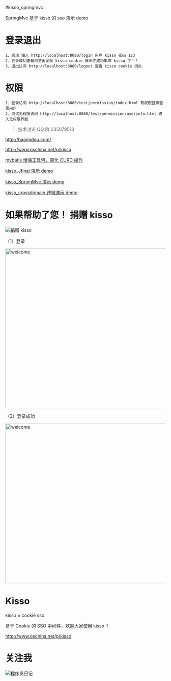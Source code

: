 #kisso_springmvc

SpringMvc 基于 kisso 的 sso 演示 demo

# 登录退出

```
1、启动 输入 http://localhost:8080/login 用户 kisso 密码 123
2、登录成功查看浏览器发现 kisso cookie 骚年你成功集成 kisso 了！！
3、退出访问 http://localhost:8080/logout 查看 kisso cookie 消失
```

# 权限
```
1、登录访问 http://localhost:8080/test/permission/index.html 有权限显示登录用户
2、测试无权限访问 http://localhost:8080/test/permission/userinfo.html 进入无权限界面
```

> 技术讨论 QQ 群 235079513 

http://baomidou.com/

http://www.oschina.net/p/kisso

[mybatis 增强工具包，简化 CURD 操作](http://git.oschina.net/baomidou/mybatis-plus)

[kisso_Jfinal 演示 demo](http://git.oschina.net/juapk/kisso_jfinal)

[kisso_SpringMvc 演示 demo](http://git.oschina.net/juapk/kisso_springmvc)

[kisso_crossdomain 跨域演示 demo](http://git.oschina.net/juapk/kisso_crossdomain)


如果帮助了您！ 捐赠 kisso
====================

![捐赠 kisso](http://git.oschina.net/uploads/images/2015/1222/211207_0acab44e_12260.png "支持一下kisso")


（1）登录

<img alt="welcome" width="800" height="500" src="http://git.oschina.net/uploads/images/2015/0309/094616_1cf45332_12260.png">

（2）登录成功

<img alt="welcome" width="800" height="500" src="http://git.oschina.net/uploads/images/2015/0302/180138_590ee527_12260.png">

Kisso
====================
kisso  =  cookie sso

基于 Cookie 的 SSO 中间件，欢迎大家使用 kisso !! 

http://www.oschina.net/p/kisso


关注我
====================
![程序员日记](http://git.oschina.net/uploads/images/2016/0121/093728_1bc1658f_12260.png "程序员日记")